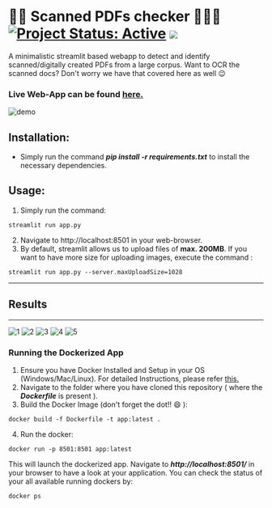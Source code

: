 # 📑📝 Scanned PDFs checker 📄👨‍💻 [![Project Status: Active](https://www.repostatus.org/badges/latest/active.svg)](https://www.repostatus.org/#active) [![](https://img.shields.io/badge/Prateek-Ralhan-brightgreen.svg?colorB=ff0000)](https://prateekralhan.github.io/)
A minimalistic streamlit based webapp to detect and identify scanned/digitally created PDFs from a large corpus. Want to OCR the scanned docs? Don't worry we have that covered here as well :wink:

### Live Web-App can be found [here.](https://scanned-pdfs-checker.herokuapp.com/)

![demo](https://user-images.githubusercontent.com/29462447/184208229-e1641d8c-0a77-486e-9c5e-b42784b033e1.gif)


## Installation:
* Simply run the command ***pip install -r requirements.txt*** to install the necessary dependencies.

## Usage:
1. Simply run the command: 
```
streamlit run app.py
```
2. Navigate to http://localhost:8501 in your web-browser.
3. By default, streamlit allows us to upload files of **max. 200MB**. If you want to have more size for uploading images, execute the command :
```
streamlit run app.py --server.maxUploadSize=1028
```

------------
## Results 
------------

![1](https://user-images.githubusercontent.com/29462447/184023135-b8c5d056-b670-4c1b-9279-e5c685e5d197.png)
![2](https://user-images.githubusercontent.com/29462447/184023129-7a6c04a4-ebc4-490a-9bf7-2f8c084713d1.png)
![3](https://user-images.githubusercontent.com/29462447/184023132-9cc02e96-ed4c-4ec4-b6b4-96a410b66fd8.png)
![4](https://user-images.githubusercontent.com/29462447/184023133-ab9a02cc-2aa5-4f3f-90f2-a436f54d90f8.png)
![5](https://user-images.githubusercontent.com/29462447/184023373-b922eea6-e029-409d-b2d7-ac130d2ca385.png)

### Running the Dockerized App
1. Ensure you have Docker Installed and Setup in your OS (Windows/Mac/Linux). For detailed Instructions, please refer [this.](https://docs.docker.com/engine/install/)
2. Navigate to the folder where you have cloned this repository ( where the ***Dockerfile*** is present ).
3. Build the Docker Image (don't forget the dot!! :smile: ): 
```
docker build -f Dockerfile -t app:latest .
```
4. Run the docker:
```
docker run -p 8501:8501 app:latest
```

This will launch the dockerized app. Navigate to ***http://localhost:8501/*** in your browser to have a look at your application. You can check the status of your all available running dockers by:
```
docker ps
```
